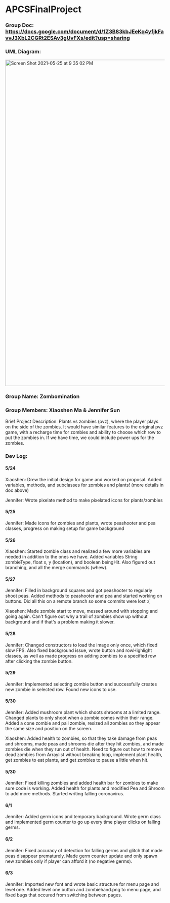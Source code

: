 # APCSFinalProject

### Group Doc: https://docs.google.com/document/d/1Z3B83kbJEeKq4yfjkFavvJ3XbL2CGRt2ESAv3gUvFXs/edit?usp=sharing

### UML Diagram: 
<img width="1027" alt="Screen Shot 2021-05-25 at 9 35 02 PM" src="https://user-images.githubusercontent.com/72940402/119589836-a4f78000-bda1-11eb-8f5f-ef5a9bbf8c4b.png">

### Group Name: Zombomination

### Group Members: Xiaoshen Ma & Jennifer Sun

Brief Project Description: Plants vs zombies (pvz), where the player plays on the side of the zombies. It would have similar features to the original pvz game, with a recharge time for zombies and ability to choose which row to put the zombies in. If we have time, we could include power ups for the zombies.


### Dev Log: 
#### 5/24 <br>
Xiaoshen: Drew the initial design for game and worked on proposal. Added variables, methods, and subclasses for zombies and plants! (more details in doc above) <br>

Jennifer: Wrote pixelate method to make pixelated icons for plants/zombies <br>

#### 5/25 <br>
Jennifer: Made icons for zombies and plants, wrote peashooter and pea classes, progress on making setup for game background <br>

#### 5/26 <br>
Xiaoshen: Started zombie class and realized a few more variables are needed in addition to the ones we have. Added variables String zombieType, float x, y (location), and boolean beingHit. Also figured out branching, and all the merge commands (whew). <br>

#### 5/27 <br>
Jennifer: Filled in background squares and got peashooter to regularly shoot peas. Added methods to peashooter and pea and started working on buttons. Did all this on a remote branch so some commits were lost :( <br>

Xiaoshen: Made zombie start to move, messed around with stopping and going again. Can't figure out why a trail of zombies show up without background and if that's a problem making it slower. <br>

#### 5/28 <br>
Jennifer: Changed constructors to load the image only once, which fixed slow FPS. Also fixed background issue, wrote button and rowHighlight classes, as well as made progress on adding zombies to a specified row after clicking the zombie button. <br>

#### 5/29 <br>
Jennifer: Implemented selecting zombie button and successfully creates new zombie in selected row. Found new icons to use. <br>

#### 5/30 <br>
Jennifer: Added mushroom plant which shoots shrooms at a limited range. Changed plants to only shoot when a zombie comes within their range. Added a cone zombie and pail zombie, resized all zombies so they appear the same size and position on the screen. <br>

Xiaoshen: Added health to zombies, so that they take damage from peas and shrooms, made peas and shrooms die after they hit zombies, and made zombies die when they run out of health. Need to figure out how to remove dead zombies from Arraylist without breaking loop, implement plant health, get zombies to eat plants, and get zombies to pause a little when hit. <br>

#### 5/30 <br>
Jennifer: Fixed killing zombies and added health bar for zombies to make sure code is working. Added health for plants and modified Pea and Shroom to add more methods. Started writing falling coronavirus. <br>

#### 6/1 <br>
Jennifer: Added germ icons and temporary background. Wrote germ class and implemented germ counter to go up every time player clicks on falling germs. <br>

#### 6/2 <br>
Jennifer: Fixed accuracy of detection for falling germs and glitch that made peas disappear prematurely. Made germ counter update and only spawn new zombies only if player can afford it (no negative germs). <br>

#### 6/3 <br>
Jennifer: Imported new font and wrote basic structure for menu page and level one. Added level one button and zombiehand.png to menu page, and fixed bugs that occured from switching between pages. <br>
